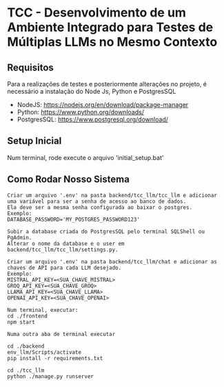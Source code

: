 # TCC - Desenvolvimento de um Ambiente Integrado para Testes de Múltiplas LLMs no Mesmo Contexto

## Requisitos
Para a realizações de testes e posteriormente alterações no projeto, é necessário a instalação do Node Js, Python e PostgresSQL
- NodeJS: https://nodejs.org/en/download/package-manager
- Python: https://www.python.org/downloads/
- PostgresSQL: https://www.postgresql.org/download/

## Setup Inicial
Num terminal, rode execute o arquivo 'initial_setup.bat'

## Como Rodar Nosso Sistema
```
Criar um arquivo '.env' na pasta backend/tcc_llm/tcc_llm e adicionar uma variável para ser a senha de acesso ao banco de dados.
Ela deve ser a mesma senha configurada ao baixar o postgres.
Exemplo:
DATABASE_PASSWORD='MY_POSTGRES_PASSWORD123'

Subir a database criada do PostgresSQL pelo terminal SQLShell ou PgAdmin.
Alterar o nome da database e o user em backend/tcc_llm/tcc_llm/settings.py.

Criar um arquivo '.env' na pasta backend/tcc_llm/chat e adicionar as chaves de API para cada LLM desejado.
Exemplo:
MISTRAL_API_KEY=<SUA_CHAVE_MISTRAL>
GROQ_API_KEY=<SUA_CHAVE_GROQ>
LLAMA_API_KEY=<SUA_CHAVE_LLAMA>
OPENAI_API_KEY=<SUA_CHAVE_OPENAI>

Num terminal, executar:
cd ./frontend
npm start

Numa outra aba de terminal executar

cd ./backend
env_llm/Scripts/activate
pip install -r requirements.txt

cd ./tcc_llm
python ./manage.py runserver
```
